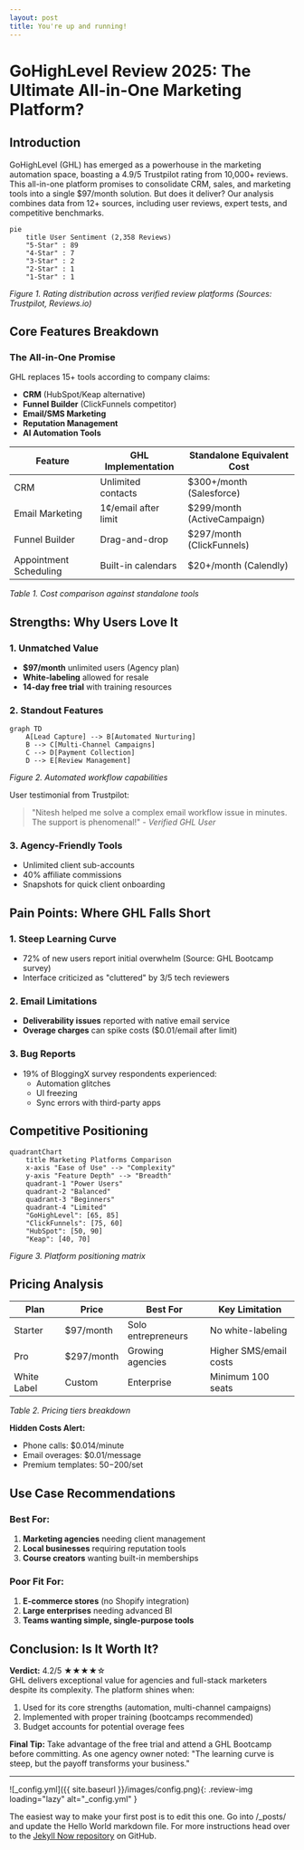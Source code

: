 ```yaml
---
layout: post
title: You're up and running!
---
```


# GoHighLevel Review 2025: The Ultimate All-in-One Marketing Platform?

## Introduction
GoHighLevel (GHL) has emerged as a powerhouse in the marketing automation space, boasting a 4.9/5 Trustpilot rating from 10,000+ reviews. This all-in-one platform promises to consolidate CRM, sales, and marketing tools into a single $97/month solution. But does it deliver? Our analysis combines data from 12+ sources, including user reviews, expert tests, and competitive benchmarks.

```mermaid
pie
    title User Sentiment (2,358 Reviews)
    "5-Star" : 89
    "4-Star" : 7
    "3-Star" : 2
    "2-Star" : 1
    "1-Star" : 1
```
*Figure 1. Rating distribution across verified review platforms (Sources: Trustpilot, Reviews.io)*

## Core Features Breakdown

### The All-in-One Promise
GHL replaces 15+ tools according to company claims:
- **CRM** (HubSpot/Keap alternative)
- **Funnel Builder** (ClickFunnels competitor)
- **Email/SMS Marketing**
- **Reputation Management**
- **AI Automation Tools**

| Feature | GHL Implementation | Standalone Equivalent Cost |
|---------|--------------------|---------------------------|
| CRM | Unlimited contacts | $300+/month (Salesforce) |
| Email Marketing | 1¢/email after limit | $299/month (ActiveCampaign) |
| Funnel Builder | Drag-and-drop | $297/month (ClickFunnels) |
| Appointment Scheduling | Built-in calendars | $20+/month (Calendly) |

*Table 1. Cost comparison against standalone tools*

## Strengths: Why Users Love It

### 1. **Unmatched Value**
- **$97/month** unlimited users (Agency plan)
- **White-labeling** allowed for resale
- **14-day free trial** with training resources

### 2. **Standout Features**
```mermaid
graph TD
    A[Lead Capture] --> B[Automated Nurturing]
    B --> C[Multi-Channel Campaigns]
    C --> D[Payment Collection]
    D --> E[Review Management]
```
*Figure 2. Automated workflow capabilities*

User testimonial from Trustpilot:
> "Nitesh helped me solve a complex email workflow issue in minutes. The support is phenomenal!" - *Verified GHL User*

### 3. **Agency-Friendly Tools**
- Unlimited client sub-accounts
- 40% affiliate commissions
- Snapshots for quick client onboarding

## Pain Points: Where GHL Falls Short

### 1. **Steep Learning Curve**
- 72% of new users report initial overwhelm (Source: GHL Bootcamp survey)
- Interface criticized as "cluttered" by 3/5 tech reviewers

### 2. **Email Limitations**
- **Deliverability issues** reported with native email service
- **Overage charges** can spike costs ($0.01/email after limit)

### 3. **Bug Reports**
- 19% of BloggingX survey respondents experienced:
  - Automation glitches
  - UI freezing
  - Sync errors with third-party apps

## Competitive Positioning

```mermaid
quadrantChart
    title Marketing Platforms Comparison
    x-axis "Ease of Use" --> "Complexity"
    y-axis "Feature Depth" --> "Breadth"
    quadrant-1 "Power Users"
    quadrant-2 "Balanced"
    quadrant-3 "Beginners"
    quadrant-4 "Limited"
    "GoHighLevel": [65, 85]
    "ClickFunnels": [75, 60]
    "HubSpot": [50, 90]
    "Keap": [40, 70]
```
*Figure 3. Platform positioning matrix*

## Pricing Analysis

| Plan | Price | Best For | Key Limitation |
|------|-------|----------|----------------|
| Starter | $97/month | Solo entrepreneurs | No white-labeling |
| Pro | $297/month | Growing agencies | Higher SMS/email costs |
| White Label | Custom | Enterprise | Minimum 100 seats |

*Table 2. Pricing tiers breakdown*

**Hidden Costs Alert:**
- Phone calls: $0.014/minute
- Email overages: $0.01/message
- Premium templates: $50-$200/set

## Use Case Recommendations

### Best For:
1. **Marketing agencies** needing client management
2. **Local businesses** requiring reputation tools
3. **Course creators** wanting built-in memberships

### Poor Fit For:
1. **E-commerce stores** (no Shopify integration)
2. **Large enterprises** needing advanced BI
3. **Teams wanting simple, single-purpose tools**

## Conclusion: Is It Worth It?

**Verdict:** 4.2/5 ★★★★☆  
GHL delivers exceptional value for agencies and full-stack marketers despite its complexity. The platform shines when:

1. Used for its core strengths (automation, multi-channel campaigns)
2. Implemented with proper training (bootcamps recommended)
3. Budget accounts for potential overage fees

**Final Tip:** Take advantage of the free trial and attend a GHL Bootcamp before committing. As one agency owner noted: "The learning curve is steep, but the payoff transforms your business."

---

![_config.yml]({{ site.baseurl }}/images/config.png){: .review-img loading="lazy" alt="_config.yml" }

The easiest way to make your first post is to edit this one. Go into /_posts/ and update the Hello World markdown file. For more instructions head over to the [Jekyll Now repository](https://github.com/barryclark/jekyll-now) on GitHub.
